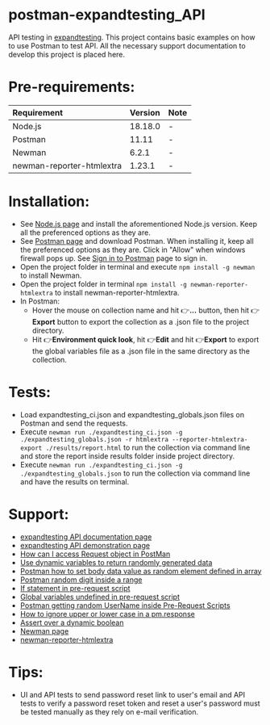 # postman-expandtesting_API

API testing in [expandtesting](https://practice.expandtesting.com/notes/api/api-docs/). This project contains basic examples on how to use Postman to test API. All the necessary support documentation to develop this project is placed here.

# Pre-requirements:

| Requirement                     | Version        | Note                                                            |
| :------------------------------ |:---------------| :-------------------------------------------------------------- |
| Node.js                         | 18.18.0        | -                                                               |
| Postman                         | 11.11          | -                                                               |
| Newman                          | 6.2.1          | -                                                               |
| newman-reporter-htmlextra       | 1.23.1         | -                                                               |
             
# Installation:

- See [Node.js page](https://nodejs.org/en) and install the aforementioned Node.js version. Keep all the preferenced options as they are.
- See [Postman page](https://www.postman.com/downloads/) and download Postman. When installing it, keep all the preferenced options as they are. Click in "Allow" when windows firewall pops up. See [Sign in to Postman](https://identity.getpostman.com/) page to sign in.
- Open the project folder in terminal and execute ```npm install -g newman``` to install Newman.
- Open the project folder in terminal  ```npm install -g newman-reporter-htmlextra``` to install newman-reporter-htmlextra.
- In Postman:
  - Hover the mouse on collection name and hit :point_right:**...** button, then hit :point_right:**Export** button to export the collection as a .json file to the project directory. 
  - Hit :point_right:**Environment quick look**, hit :point_right:**Edit** and hit :point_right:**Export** to export the global variables file as a .json file in the same directory as the collection. 

# Tests:

- Load expandtesting_ci.json and expandtesting_globals.json files on Postman and send the requests.
- Execute ```newman run ./expandtesting_ci.json -g ./expandtesting_globals.json -r htmlextra --reporter-htmlextra-export ./results/report.html``` to run the collection via command line and store the report inside results folder inside project directory.
- Execute ```newman run ./expandtesting_ci.json -g ./expandtesting_globals.json``` to run the collection via command line and have the results on terminal.

# Support:

- [expandtesting API documentation page](https://practice.expandtesting.com/notes/api/api-docs/)
- [expandtesting API demonstration page](https://www.youtube.com/watch?v=bQYvS6EEBZc)
- [How can I access Request object in PostMan](https://stackoverflow.com/a/75261021/10519428)
- [Use dynamic variables to return randomly generated data](https://learning.postman.com/docs/tests-and-scripts/write-scripts/variables-list/)
- [Postman how to set body data value as random element defined in array](https://stackoverflow.com/a/64763988/10519428)
- [Postman random digit inside a range](https://stackoverflow.com/q/64763829/10519428)
- [If statement in pre-request script](https://community.postman.com/t/if-statement-in-pre-request-script/39355/2)
- [Global variables undefined in pre-request script](https://community.postman.com/t/global-variables-undefined-in-pre-request-script/21685/4)
- [Postman getting random UserName inside Pre-Request Scripts](https://stackoverflow.com/a/60569258/10519428)
- [How to ignore upper or lower case in a pm.response](https://community.postman.com/t/how-to-ignore-upper-or-lower-case-in-a-pm-response/36416/3)
- [Assert over a dynamic boolean](https://community.postman.com/t/assert-over-a-dynamic-boolean/39137/5)
- [Newman page](https://www.npmjs.com/package/newman)
- [newman-reporter-htmlextra](https://www.npmjs.com/package/newman-reporter-htmlextra)

# Tips:

- UI and API tests to send password reset link to user's email and API tests to verify a password reset token and reset a user's password must be tested manually as they rely on e-mail verification.

